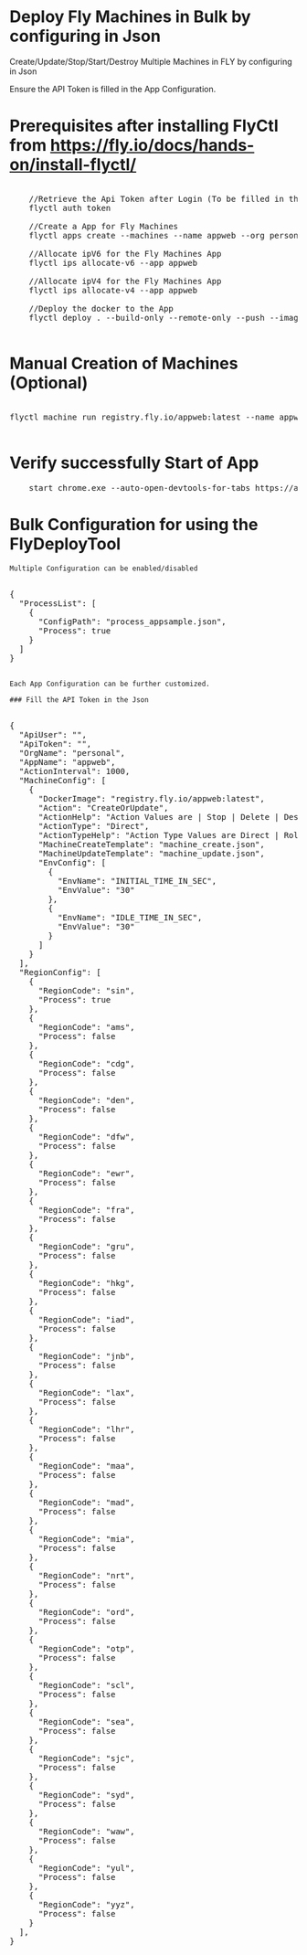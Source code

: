 # Deploy Fly Machines in Bulk by configuring in Json

Create/Update/Stop/Start/Destroy Multiple Machines in FLY by configuring in Json

Ensure the API Token is filled in the App Configuration. 

# Prerequisites after installing FlyCtl from https://fly.io/docs/hands-on/install-flyctl/

<pre>

    //Retrieve the Api Token after Login (To be filled in the App Config)
    flyctl auth token

    //Create a App for Fly Machines
    flyctl apps create --machines --name appweb --org personal

    //Allocate ipV6 for the Fly Machines App
    flyctl ips allocate-v6 --app appweb

    //Allocate ipV4 for the Fly Machines App
    flyctl ips allocate-v4 --app appweb

    //Deploy the docker to the App
    flyctl deploy . --build-only --remote-only --push --image-label latest -a appweb

</pre>

# Manual Creation of Machines (Optional)

<pre>

flyctl machine run registry.fly.io/appweb:latest --name appweb_sin_1 --port 443:8080/tcp:tls --port 80:8080/tcp:http --env IDLE_TIME_IN_SEC="30" --env IDLE_TIME_IN_SEC="30" --env LOAD_APPDATA="true" --env LOAD_MMF_URLS="true" --app appweb --region sin

</pre>

# Verify successfully Start of App

<pre>
    start chrome.exe --auto-open-devtools-for-tabs https://appweb.fly.dev
</pre>

# Bulk Configuration for using the FlyDeployTool

    Multiple Configuration can be enabled/disabled

<pre>

{
  "ProcessList": [
    {
      "ConfigPath": "process_appsample.json",
      "Process": true
    }
  ]
}

</pre>

    Each App Configuration can be further customized.

    ### Fill the API Token in the Json

<pre>

{
  "ApiUser": "",
  "ApiToken": "",
  "OrgName": "personal",
  "AppName": "appweb",
  "ActionInterval": 1000,
  "MachineConfig": [
    {
      "DockerImage": "registry.fly.io/appweb:latest",
      "Action": "CreateOrUpdate",
      "ActionHelp": "Action Values are | Stop | Delete | Destroy | Create | Update | CreateOrUpdate",
      "ActionType": "Direct",
      "ActionTypeHelp": "Action Type Values are Direct | Rollup (Create New, Destroy Old) (Valid only for Action Update)",
      "MachineCreateTemplate": "machine_create.json",
      "MachineUpdateTemplate": "machine_update.json",
      "EnvConfig": [
        {
          "EnvName": "INITIAL_TIME_IN_SEC",
          "EnvValue": "30"
        },
        {
          "EnvName": "IDLE_TIME_IN_SEC",
          "EnvValue": "30"
        }
      ]
    }
  ],
  "RegionConfig": [
    {
      "RegionCode": "sin",
      "Process": true
    },
    {
      "RegionCode": "ams",
      "Process": false
    },
    {
      "RegionCode": "cdg",
      "Process": false
    },
    {
      "RegionCode": "den",
      "Process": false
    },
    {
      "RegionCode": "dfw",
      "Process": false
    },
    {
      "RegionCode": "ewr",
      "Process": false
    },
    {
      "RegionCode": "fra",
      "Process": false
    },
    {
      "RegionCode": "gru",
      "Process": false
    },
    {
      "RegionCode": "hkg",
      "Process": false
    },
    {
      "RegionCode": "iad",
      "Process": false
    },
    {
      "RegionCode": "jnb",
      "Process": false
    },
    {
      "RegionCode": "lax",
      "Process": false
    },
    {
      "RegionCode": "lhr",
      "Process": false
    },
    {
      "RegionCode": "maa",
      "Process": false
    },
    {
      "RegionCode": "mad",
      "Process": false
    },
    {
      "RegionCode": "mia",
      "Process": false
    },
    {
      "RegionCode": "nrt",
      "Process": false
    },
    {
      "RegionCode": "ord",
      "Process": false
    },
    {
      "RegionCode": "otp",
      "Process": false
    },
    {
      "RegionCode": "scl",
      "Process": false
    },
    {
      "RegionCode": "sea",
      "Process": false
    },
    {
      "RegionCode": "sjc",
      "Process": false
    },
    {
      "RegionCode": "syd",
      "Process": false
    },
    {
      "RegionCode": "waw",
      "Process": false
    },
    {
      "RegionCode": "yul",
      "Process": false
    },
    {
      "RegionCode": "yyz",
      "Process": false
    }
  ],
}

</pre>
